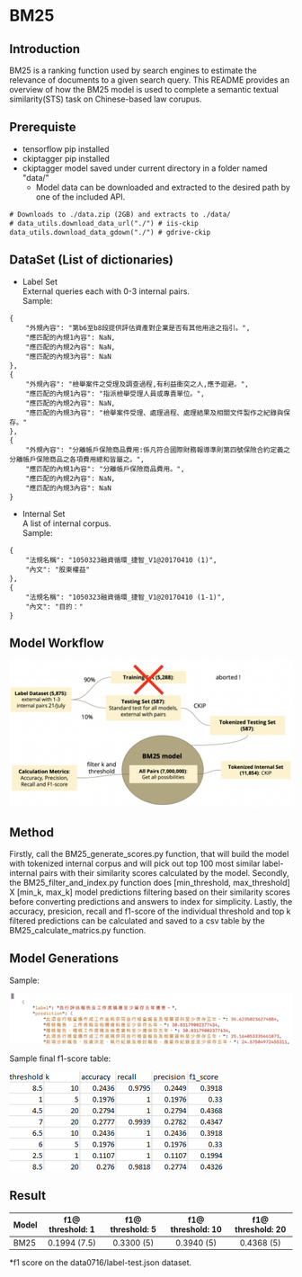 # BM25

## Introduction

BM25 is a ranking function used by search engines to estimate the relevance of documents to a given search query. This README provides an overview of how the BM25 model is used to complete a semantic textual similarity(STS) task on Chinese-based law corupus.

## Prerequiste
* tensorflow pip installed
* ckiptagger pip installed
* ckiptagger model saved under current directory in a folder named "data/" 
  * Model data can be downloaded and extracted to the desired path by one of the included API.
```
# Downloads to ./data.zip (2GB) and extracts to ./data/
# data_utils.download_data_url("./") # iis-ckip
data_utils.download_data_gdown("./") # gdrive-ckip
```

## DataSet (List of dictionaries)

* Label Set \
External queries each with 0-3 internal pairs. \
Sample:
```
{
    "外規內容": "第b6至b8段提供評估資產對企業是否有其他用途之指引。",
    "應匹配的內規1內容": NaN,
    "應匹配的內規2內容": NaN,
    "應匹配的內規3內容": NaN
},
{
    "外規內容": "檢舉案件之受理及調查過程,有利益衝突之人,應予迴避。",
    "應匹配的內規1內容": "指派檢舉受理人員或專責單位。",
    "應匹配的內規2內容": NaN,
    "應匹配的內規3內容": "檢舉案件受理、處理過程、處理結果及相關文件製作之紀錄與保存。"
},
{
    "外規內容": "分離帳戶保險商品費用:係凡符合國際財務報導準則第四號保險合約定義之分離帳戶保險商品之各項費用總和皆屬之。",
    "應匹配的內規1內容": "分離帳戶保險商品費用。",
    "應匹配的內規2內容": NaN,
    "應匹配的內規3內容": NaN
}
```
* Internal Set \
A list of internal corpus. \
Sample:
```
{
    "法規名稱": "1050323融資循環_捷智_V1@20170410 (1)",
    "內文": "股東權益"
},
{
    "法規名稱": "1050323融資循環_捷智_V1@20170410 (1-1)",
    "內文": "目的："
}
```
## Model Workflow
![alt text](https://github.com/henry09027/BM25/blob/main/photo/workflow_pic.png)

## Method

Firstly, call the BM25_generate_scores.py function, that will build the model with tokenized internal corpus and will pick out top 100 most similar label-internal pairs with their similarity scores calculated by the model. Secondly, the BM25_filter_and_index.py function does [min_threshold, max_threshold] X [min_k, max_k] model predictions filtering based on their similarity scores before converting predictions and answers to index for simplicity. Lastly, the accuracy, presicion, recall and f1-score of the individual threshold and top k filtered predictions can be calculated and saved to a csv table by the BM25_calculate_matrics.py function.  

## Model Generations
Sample:

![alt text](https://github.com/henry09027/BM25/blob/main/photo/model_predictions.png)

Sample final f1-score table:

![alt text](https://github.com/henry09027/BM25/blob/main/photo/result_table.png)

## Result

| Model         | f1@ threshold: 1 | f1@ threshold: 5 | f1@ threshold: 10| f1@ threshold: 20|
| ------------- |:----------------:|:----------------:|:----------------:|:----------------:|
| BM25          |    0.1994 (7.5)  |    0.3300 (5)    |    0.3940 (5)    |    0.4368 (5)    |

*f1 score on the data0716/label-test.json dataset.
